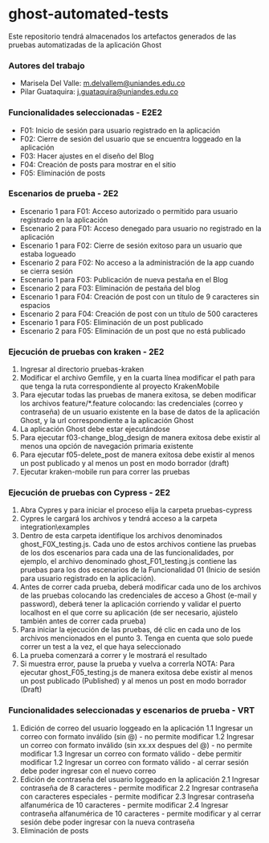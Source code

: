 # ghost-automated-tests
Este repositorio tendrá almacenados los artefactos generados de las pruebas automatizadas de la aplicación Ghost

### Autores del trabajo
* Marisela Del Valle: m.delvallem@uniandes.edu.co
* Pilar Guataquira: j.guataquira@uniandes.edu.co

### Funcionalidades seleccionadas - E2E2
* F01: Inicio de sesión para usuario registrado en la aplicación
* F02: Cierre de sesión del usuario que se encuentra loggeado en la aplicación
* F03: Hacer ajustes en el diseño del Blog
* F04: Creación de posts para mostrar en el sitio
* F05: Eliminación de posts

### Escenarios de prueba - 2E2
* Escenario 1 para F01: Acceso autorizado o permitido para usuario registrado en la aplicación
* Escenario 2 para F01: Acceso denegado para usuario no registrado en la aplicación
* Escenario 1 para F02: Cierre de sesión exitoso para un usuario que estaba logueado
* Escenario 2 para F02: No acceso a la administración de la app cuando se cierra sesión
* Escenario 1 para F03: Publicación de nueva pestaña en el Blog
* Escenario 2 para F03: Eliminación de pestaña del blog
* Escenario 1 para F04: Creación de post con un título de 9 caracteres sin espacios
* Escenario 2 para F04: Creación de post con un título de 500 caracteres
* Escenario 1 para F05: Eliminación de un post publicado
* Escenario 2 para F05: Eliminación de un post que no está publicado

### Ejecución de pruebas con kraken - 2E2
1. Ingresar al directorio pruebas-kraken
2. Modificar el archivo Gemfile, y en la cuarta línea modificar el path para que tenga la ruta correspondiente al proyecto KrakenMobile
3. Para ejecutar todas las pruebas de manera exitosa, se deben modificar los archivos feature/*.feature colocando: las credenciales (correo y contraseña) de un usuario existente en la base de datos de la aplicación Ghost, y la url correspondiente a la aplicación Ghost
4. La aplicación Ghost debe estar ejecutándose
5. Para ejecutar f03-change_blog_design de manera exitosa debe existir al menos una opción de navegación primaria existente
6. Para ejecutar f05-delete_post de manera exitosa debe existir al menos un post publicado y al menos un post en modo borrador (draft)
7. Ejecutar kraken-mobile run para correr las pruebas

### Ejecución de pruebas con Cypress - 2E2
1. Abra Cypres y para iniciar el proceso elija la carpeta pruebas-cypress
2. Cypres le cargará los archivos y tendrá acceso a la carpeta integration\examples
3. Dentro de esta carpeta identifique los archivos denominados ghost_F0X_testing.js. Cada uno de estos archivos contiene las pruebas de los dos escenarios para cada una de las funcionalidades, por ejemplo, el archivo denominado ghost_F01_testing.js contiene las pruebas para los dos escenarios de la Funcionalidad 01 (Inicio de sesión para usuario registrado en la aplicación).
4. Antes de correr cada prueba, deberá modificar cada uno de los archivos de las pruebas colocando las credenciales de acceso a Ghost (e-mail y password), deberá tener la aplicación corriendo y validar el puerto localhost en el que corre su aplicación (de ser necesario, ajústelo también antes de correr cada prueba)
5. Para iniciar la ejecución de las pruebas, dé clic en cada uno de los archivos mencionados en el punto 3. Tenga en cuenta que solo puede correr un test a la vez, el que haya seleccionado
6. La prueba comenzará a correr y le mostrará el resultado
7. Si muestra error, pause la prueba y vuelva a correrla
NOTA: Para ejecutar ghost_F05_testing.js de manera exitosa debe existir al menos un post publicado (Published) y al menos un post en modo borrador (Draft)


### Funcionalidades seleccionadas y escenarios de prueba - VRT
1. Edición de correo del usuario loggeado en la aplicación
  1.1 Ingresar un correo con formato inválido (sin @) - no permite modificar
  1.2 Ingresar un correo con formato inválido (sin xx.xx despues del @)  - no permite modificar
  1.3 Ingresar un correo con formato válido - debe permitir modificar
  1.2 Ingresar un correo con formato válido - al cerrar sesión debe poder ingresar con el nuevo correo
2. Edición de contraseña del usuario loggeado en la aplicación
  2.1 Ingresar contraseña de 8 caracteres - permite modificar
  2.2 Ingresar contraseña con caracteres especiales - permite modificar
  2.3 Ingresar contraseña alfanumérica de 10 caracteres - permite modificar
  2.4 Ingresar contraseña alfanumérica de 10 caracteres - permite modificar y al cerrar sesión debe poder ingresar con la nueva contraseña
3. Eliminación de posts

